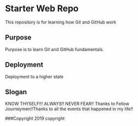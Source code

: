 # Starter Web Repo

This repository is for learning how Git and GitHub work

## Purpose

Purpose is to learn Git and GitHub fundamentals.

## Deployment
Deployment to a higher state

## Slogan
KNOW THYSELF!!! ALWAYS!! NEVER FEAR!! Thanks to Fellow Journeymen!!Thanks to all the events that happened in my life!!

###Copyright
2019 copyright